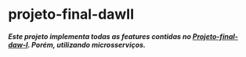 # projeto-final-dawII

##### Este projeto implementa todas as features contidas no [Projeto-final-daw-I](https://github.com/SamuelGomesRocha/projeto-final-daw-I). Porém, utilizando microsserviços.
